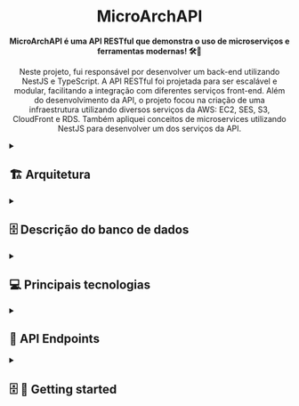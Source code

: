 <h1 align="center" style="font-weight: bold;">MicroArchAPI</h1>

<p align="center">
    <b>MicroArchAPI é uma API RESTful que demonstra o uso de microserviços e ferramentas modernas! 🛠️📡</b>
</p>
<p align="center">
Neste projeto, fui responsável por desenvolver um back-end utilizando NestJS e TypeScript. A API RESTful foi projetada para ser escalável e modular, facilitando a integração com diferentes serviços front-end. Além do desenvolvimento da API, o projeto focou na criação de uma infraestrutura utilizando diversos serviços da AWS: EC2, SES, S3, CloudFront e RDS. Também apliquei conceitos de microservices utilizando NestJS para desenvolver um dos serviços da API.
</p>

<details>
<summary><h2 id="architecture">🏗️ Arquitetura</h2></summary><br>
<img src="https://github.com/user-attachments/assets/3426b6c5-40c4-4268-aa42-6256f81033d3" alt="Architecture diagram">
</details>

<details>
  <summary><h2>🗄️ Descrição do banco de dados</h2></summary><br>

  <img src="https://github.com/user-attachments/assets/b30dbe67-ec50-430d-94c2-c52fa3af323c" alt="Modelo database" width="600"/>

  Nesse modelo, temos as seguintes tabelas:
- `users`: Representa os usuários do sistema.
- `cats`: Representa os gatos, com um relacionamento `n:1` ("muitos para um") com a tabela `users`
</details>

<details>
  <summary><h2>💻 Principais tecnologias</h2></summary><br>

- NestJS
- TypeORM
- AWS RDS
- RabbitMQ
- Swagger
- AWS SDK
- Docker
- Docker-Compose

 <b> Para desenvolver os testes: </b>
 
- Jest
- Supertest
</details>


<details>
  <summary><h2>📍 API Endpoints</h2></summary><br>
Aqui estão os principais endpoints da API, descrevendo o que cada um faz e os detalhes relevantes.

| Rotas                     | Descrição                                           |
|---------------------------|-----------------------------------------------------|
| `GET /cats`              | Retorna todos os gatos cadastrados.         |
| `GET /cats/{id}`         | Retorna um gato específico pelo ID.           |
| `POST /cats`       | Cria um novo gato.            |
| `PUT /cats/{id}` | Atualiza um gato específico pelo ID. |
| `DELETE /cats/{id}` | Deleta um gato específico pelo ID. |
| `POST /cats/{catId}/users/{userId}` | Associa um usuário a um gato específico. |
| `POST /users`         | Cria uma novo usuário no sistema.             |
| `POST /auth/login`         | Realiza o login de um usuário e retorna um token JWT.|


</details>



<details>
  <summary><h2>🗄️ 🚀 Getting started</h2></summary><br>
<h3>Cloning</h3>

Após usar o comando acessar a pasta do projeto para fazer os próximos passos.

```bash
git clone your-project-url-in-github
```

- Utilizando o comando para executar os containers docker através do docker compose

```bash
docker-compose -up
```
  
- Para verificar se o back-end está on, acesse http://localhost:8080/actuator/health.
</details>


